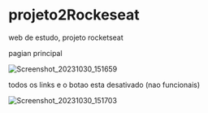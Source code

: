 # projeto2Rockeseat

web de estudo, projeto rocketseat

pagian principal


![Screenshot_20231030_151659](https://github.com/CristianoFranca1976/projeto2Rockeseat/assets/135919856/f6391c13-c2c2-4ecb-aa8a-1e79aeed1ab8)


todos os links e o botao esta desativado (nao funcionais)


![Screenshot_20231030_151703](https://github.com/CristianoFranca1976/projeto2Rockeseat/assets/135919856/861622a6-e93f-4086-83e1-f2554bfa2bf1)
